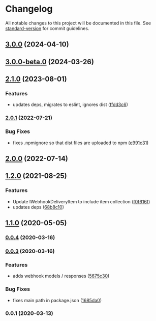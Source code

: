 # Changelog

All notable changes to this project will be documented in this file. See [standard-version](https://github.com/conventional-changelog/standard-version) for commit guidelines.

## [3.0.0](https://github.com/kontent-ai/webhook-helper-js/compare/v2.1.0...v3.0.0) (2024-04-10)

## [3.0.0-beta.0](https://github.com/kontent-ai/webhook-helper-js/compare/v2.1.0...v3.0.0-beta.0) (2024-03-26)

## [2.1.0](https://github.com/kontent-ai/webhook-helper-js/compare/v2.0.1...v2.1.0) (2023-08-01)


### Features

* updates deps, migrates to eslint, ignores dist ([ffdd3c6](https://github.com/kontent-ai/webhook-helper-js/commit/ffdd3c67b9d242a7b149e70dc0c21253f4a71af4))

### [2.0.1](https://github.com/kontent-ai/webhook-helper-js/compare/v2.0.0...v2.0.1) (2022-07-21)


### Bug Fixes

* fixes .npmignore so that dist files are uploaded to npm ([e991c31](https://github.com/kontent-ai/webhook-helper-js/commit/e991c31a8c311e3fe0d69e82c2b8135e74e769e0))

## [2.0.0](https://github.com/kontent-ai/webhook-helper-js/compare/v1.2.0...v2.0.0) (2022-07-14)

## [1.2.0](https://github.com/kontent-ai/webhook-helper-js/compare/v1.1.0...v1.2.0) (2021-08-25)


### Features

* Update IWebhookDeliveryItem to include item collection ([f0f616f](https://github.com/kontent-ai/webhook-helper-js/commit/f0f616f9a4dec99ecae1c0a1dcb2f747de6dd0d5))
* updates deps ([68b8c10](https://github.com/kontent-ai/webhook-helper-js/commit/68b8c105be4b384276ea60fb704d5e5b98d64671))

## [1.1.0](https://github.com/kontent-ai/webhook-helper-js/compare/v0.0.4...v1.1.0) (2020-05-05)

### [0.0.4](https://github.com/Enngage/kontent-webhook-helper/compare/v0.0.3...v0.0.4) (2020-03-16)

### [0.0.3](https://github.com/Enngage/kontent-webhook-helper/compare/v0.0.2...v0.0.3) (2020-03-16)


### Features

* adds webhook models / responses ([5675c30](https://github.com/Enngage/kontent-webhook-helper/commit/5675c300a9b39642c7d9d88dc9f06a2bfd58ffa7))


### Bug Fixes

* fixes main path in package.json ([1685da0](https://github.com/Enngage/kontent-webhook-helper/commit/1685da056cb01a35f16b0faf4b6958d05ccb078d))

### 0.0.1 (2020-03-13)
